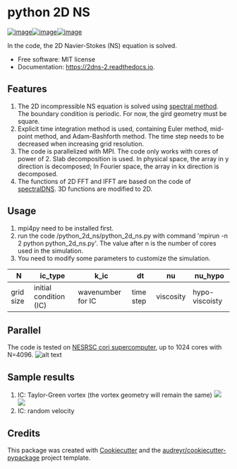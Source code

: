 python 2D NS
============
[![image](https://img.shields.io/travis/xinbian/2dns.svg)](https://travis-ci.org/xinbian/2dns)[![image](https://readthedocs.org/projects/2dns-2/badge/?version=latest)](https://2dns-2.readthedocs.io/en/latest/?badge=latest)[![image](https://codecov.io/gh/xinbian/2dns/branch/master/graph/badge.svg)](https://codecov.io/gh/xinbian/2dns)

In the code, the 2D Navier-Stokes (NS) equation is solved.

-   Free software: MIT license
-   Documentation: <https://2dns-2.readthedocs.io>.

Features
--------
1. The 2D incompressible NS equation is solved using [spectral method](https://en.wikipedia.org/wiki/Spectral_method). The boundary condition is periodic. For now, the gird geometry must be square.
2. Explicit time integration method is used, containing Euler method, mid-point method, and Adam-Bashforth method. The time step needs to be decreased when increasing grid resolution.
3. The code is parallelized with MPI. The code only works with cores of power of 2. Slab decomposition is used. In physical space, the array in y direction is decomposed; In Fourier space, the array in kx direction is decomposed.
4. The functions of 2D FFT and IFFT are based on the code of [spectralDNS](https://github.com/spectralDNS/spectralDNS). 3D functions are modified to 2D.

Usage
----------
1. mpi4py need to be installed first.
2. run the code  /python_2d_ns/python_2d_ns.py with command 'mpirun -n 2 python python_2d_ns.py'. The value after n is the number of cores used in the simulation.
3. You need to modify some parameters to customize the simulation.

| N | ic_type                | k_ic              | dt        | nu        | nu_hypo        |
|-----------|------------------------|-------------------|-----------|-----------|----------------|
| grid size | initial condition (IC) | wavenumber for IC | time step | viscosity | hypo-viscoisty |

Parallel
----------
The code is tested on [NESRSC cori supercomputer](http://www.nersc.gov/users/computational-systems/cori/), up to 1024 cores with N=4096.
![alt text](https://pbs.twimg.com/media/CzhTly9WQAEY1up.jpg:large "parallel")

Sample results
-----------
1. IC: Taylor-Green vortex (the vortex geometry will remain the same)
![](https://pbs.twimg.com/media/CzhYsZAXAAIcZwd.jpg:large)
![](https://pbs.twimg.com/media/CzhYtu7XgAA2aB3.jpg:large)
2. IC: random velocity



Credits
----------

This package was created with [Cookiecutter](https://github.com/audreyr/cookiecutter) and the [audreyr/cookiecutter-pypackage](https://github.com/audreyr/cookiecutter-pypackage)
project template.